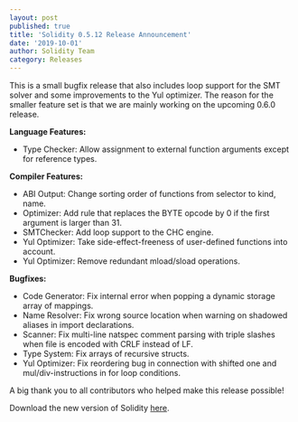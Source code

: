 ```yaml
---
layout: post
published: true
title: 'Solidity 0.5.12 Release Announcement'
date: '2019-10-01'
author: Solidity Team
category: Releases
---
```


This is a small bugfix release that also includes loop support for the SMT solver and some improvements to the Yul optimizer. The reason for the smaller feature set is that we are mainly working on the upcoming 0.6.0 release.

**Language Features:**

- Type Checker: Allow assignment to external function arguments except for reference types.

**Compiler Features:**

- ABI Output: Change sorting order of functions from selector to kind, name.
- Optimizer: Add rule that replaces the BYTE opcode by 0 if the first argument is larger than 31.
- SMTChecker: Add loop support to the CHC engine.
- Yul Optimizer: Take side-effect-freeness of user-defined functions into account.
- Yul Optimizer: Remove redundant mload/sload operations.

**Bugfixes:**

- Code Generator: Fix internal error when popping a dynamic storage array of mappings.
- Name Resolver: Fix wrong source location when warning on shadowed aliases in import declarations.
- Scanner: Fix multi-line natspec comment parsing with triple slashes when file is encoded with CRLF instead of LF.
- Type System: Fix arrays of recursive structs.
- Yul Optimizer: Fix reordering bug in connection with shifted one and mul/div-instructions in for loop conditions.

A big thank you to all contributors who helped make this release possible!

Download the new version of Solidity [here](https://github.com/ethereum/solidity/releases/tag/v0.5.12).
